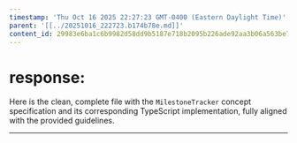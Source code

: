 ```yaml
---
timestamp: 'Thu Oct 16 2025 22:27:23 GMT-0400 (Eastern Daylight Time)'
parent: '[[../20251016_222723.b174b78e.md]]'
content_id: 29983e6ba1c6b9982d58dd9b5187e718b2095b226ade92aa3b06a563be74024c
---
```


# response:

Here is the clean, complete file with the `MilestoneTracker` concept specification and its corresponding TypeScript implementation, fully aligned with the provided guidelines.

***

